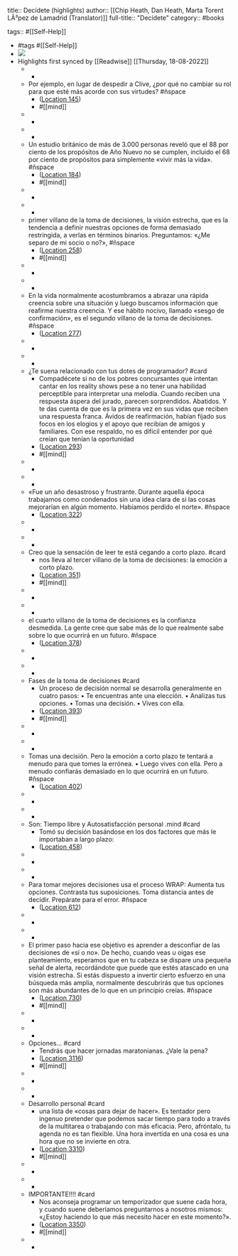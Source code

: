 title:: Decídete (highlights)
author:: [[Chip Heath, Dan Heath, Marta Torent LÃ³pez de Lamadrid (Translator)]]
full-title:: "Decídete"
category:: #books

tags:: #[[Self-Help]]

- #tags #[[Self-Help]]
- ![](https://images-na.ssl-images-amazon.com/images/I/41w5J5Jx3JL._SL200_.jpg)
- Highlights first synced by [[Readwise]] [[Thursday, 18-08-2022]]
	- -
	- Por ejemplo, en lugar de despedir a Clive, ¿por qué no cambiar su rol para que esté más acorde con sus virtudes? #ñspace
		- ([Location 145](https://readwise.io/to_kindle?action=open&asin=B00N82KASE&location=145))
		- #[[mind]]
	- -
	- -
	- Un estudio británico de más de 3.000 personas reveló que el 88 por ciento de los propósitos de Año Nuevo no se cumplen, incluido el 68 por ciento de propósitos para simplemente «vivir más la vida». #ñspace
		- ([Location 184](https://readwise.io/to_kindle?action=open&asin=B00N82KASE&location=184))
		- #[[mind]]
	- -
	- -
	- primer villano de la toma de decisiones, la visión estrecha, que es la tendencia a definir nuestras opciones de forma demasiado restringida, a verlas en términos binarios. Preguntamos: «¿Me separo de mi socio o no?», #ñspace
		- ([Location 258](https://readwise.io/to_kindle?action=open&asin=B00N82KASE&location=258))
		- #[[mind]]
	- -
	- -
	- En la vida normalmente acostumbramos a abrazar una rápida creencia sobre una situación y luego buscamos información que reafirme nuestra creencia. Y ese hábito nocivo, llamado «sesgo de confirmación», es el segundo villano de la toma de decisiones. #ñspace
		- ([Location 277](https://readwise.io/to_kindle?action=open&asin=B00N82KASE&location=277))
	- -
	- -
	- ¿Te suena relacionado con tus dotes de programador? #card
		- Compadécete si no de los pobres concursantes que intentan cantar en los reality shows pese a no tener una habilidad perceptible para interpretar una melodía. Cuando reciben una respuesta áspera del jurado, parecen sorprendidos. Abatidos. Y te das cuenta de que es la primera vez en sus vidas que reciben una respuesta franca. Ávidos de reafirmación, habían fijado sus focos en los elogios y el apoyo que recibían de amigos y familiares. Con ese respaldo, no es difícil entender por qué creían que tenían la oportunidad
		- ([Location 293](https://readwise.io/to_kindle?action=open&asin=B00N82KASE&location=293))
		- #[[mind]]
	- -
	- -
	- «Fue un año desastroso y frustrante. Durante aquella época trabajamos como condenados sin una idea clara de si las cosas mejorarían en algún momento. Habíamos perdido el norte». #ñspace
		- ([Location 322](https://readwise.io/to_kindle?action=open&asin=B00N82KASE&location=322))
	- -
	- -
	- Creo que la sensación de leer te está cegando a corto plazo. #card
		- nos lleva al tercer villano de la toma de decisiones: la emoción a corto plazo.
		- ([Location 351](https://readwise.io/to_kindle?action=open&asin=B00N82KASE&location=351))
		- #[[mind]]
	- -
	- -
	- el cuarto villano de la toma de decisiones es la confianza desmedida. La gente cree que sabe más de lo que realmente sabe sobre lo que ocurrirá en un futuro. #ñspace
		- ([Location 378](https://readwise.io/to_kindle?action=open&asin=B00N82KASE&location=378))
	- -
	- -
	- Fases de la toma de decisiones #card
		- Un proceso de decisión normal se desarrolla generalmente en cuatro pasos:   • Te encuentras ante una elección. • Analizas tus opciones. • Tomas una decisión. • Vives con ella.
		- ([Location 393](https://readwise.io/to_kindle?action=open&asin=B00N82KASE&location=393))
		- #[[mind]]
	- -
	- -
	- Tomas una decisión. Pero la emoción a corto plazo te tentará a menudo para que tomes la errónea. • Luego vives con ella. Pero a menudo confiarás demasiado en lo que ocurrirá en un futuro. #ñspace
		- ([Location 402](https://readwise.io/to_kindle?action=open&asin=B00N82KASE&location=402))
	- -
	- -
	- Son: Tiempo libre y Autosatisfacción personal .mind #card
		- Tomó su decisión basándose en los dos factores que más le importaban a largo plazo:
		- ([Location 458](https://readwise.io/to_kindle?action=open&asin=B00N82KASE&location=458))
	- -
	- -
	- Para tomar mejores decisiones usa el proceso WRAP: Aumenta tus opciones. Contrasta tus suposiciones. Toma distancia antes de decidir. Prepárate para el error. #ñspace
		- ([Location 612](https://readwise.io/to_kindle?action=open&asin=B00N82KASE&location=612))
	- -
	- -
	- El primer paso hacia ese objetivo es aprender a desconfiar de las decisiones de «sí o no». De hecho, cuando veas u oigas ese planteamiento, esperamos que en tu cabeza se dispare una pequeña señal de alerta, recordándote que puede que estés atascado en una visión estrecha. Si estás dispuesto a invertir cierto esfuerzo en una búsqueda más amplia, normalmente descubrirás que tus opciones son más abundantes de lo que en un principio creías. #ñspace
		- ([Location 730](https://readwise.io/to_kindle?action=open&asin=B00N82KASE&location=730))
		- #[[mind]]
	- -
	- -
	- Opciones... #card
		- Tendrás que hacer jornadas maratonianas. ¿Vale la pena?
		- ([Location 3116](https://readwise.io/to_kindle?action=open&asin=B00N82KASE&location=3116))
		- #[[mind]]
	- -
	- -
	- Desarrollo personal #card
		- una lista de «cosas para dejar de hacer». Es tentador pero ingenuo pretender que podemos sacar tiempo para todo a través de la multitarea o trabajando con más eficacia. Pero, afróntalo, tu agenda no es tan flexible. Una hora invertida en una cosa es una hora que no se invierte en otra.
		- ([Location 3310](https://readwise.io/to_kindle?action=open&asin=B00N82KASE&location=3310))
		- #[[mind]]
	- -
	- -
	- IMPORTANTE!!!! #card
		- Nos aconseja programar un temporizador que suene cada hora, y cuando suene deberíamos preguntarnos a nosotros mismos: «¿Estoy haciendo lo que más necesito hacer en este momento?».
		- ([Location 3350](https://readwise.io/to_kindle?action=open&asin=B00N82KASE&location=3350))
		- #[[mind]]
	- -